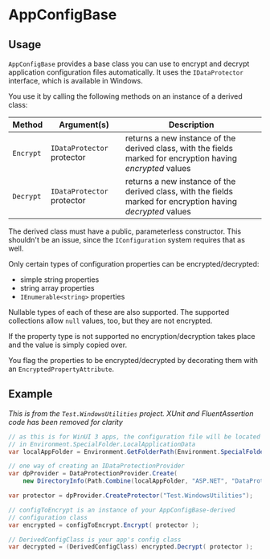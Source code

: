 # AppConfigBase

## Usage

`AppConfigBase` provides a base class you can use to encrypt and decrypt application configuration files automatically. It uses the `IDataProtector` interface, which is available in Windows.

You use it by calling the following methods on an instance of a derived class:

|Method|Argument(s)|Description|
|------|-----------|-----------|
|`Encrypt`|`IDataProtector` protector|returns a new instance of the derived class, with the fields marked for encryption having *encrypted* values|
|`Decrypt`|`IDataProtector` protector|returns a new instance of the derived class, with the fields marked for encryption having *decrypted* values|

The derived class must have a public, parameterless constructor. This shouldn't be an issue, since the `IConfiguration` system requires that as well.

Only certain types of configuration properties can be encrypted/decrypted:

- simple string properties
- string array properties
- `IEnumerable<string>` properties

Nullable types of each of these are also supported. The supported collections allow `null` values, too, but they are not encrypted.

If the property type is not supported no encryption/decryption takes place and the value is simply copied over.

You flag the properties to be encrypted/decrypted by decorating them with an `EncryptedPropertyAttribute`.

## Example

*This is from the `Test.WindowsUtilities` project. XUnit and FluentAssertion code has been removed for clarity*

```csharp
// as this is for WinUI 3 apps, the configuration file will be located
// in Environment.SpecialFolder.LocalApplicationData
var localAppFolder = Environment.GetFolderPath(Environment.SpecialFolder.LocalApplicationData);

// one way of creating an IDataProtectionProvider
var dpProvider = DataProtectionProvider.Create(
    new DirectoryInfo(Path.Combine(localAppFolder, "ASP.NET", "DataProtection-Keys")));

var protector = dpProvider.CreateProtector("Test.WindowsUtilities");

// configToEncrypt is an instance of your AppConfigBase-derived
// configuration class
var encrypted = configToEncrypt.Encrypt( protector );

// DerivedConfigClass is your app's config class
var decrypted = (DerivedConfigClass) encrypted.Decrypt( protector );
```
